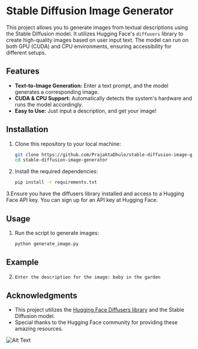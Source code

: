 

# Stable Diffusion Image Generator

This project allows you to generate images from textual descriptions using the Stable Diffusion model. It utilizes Hugging Face's `diffusers` library to create high-quality images based on user input text. The model can run on both GPU (CUDA) and CPU environments, ensuring accessibility for different setups.

## Features

- **Text-to-Image Generation:** Enter a text prompt, and the model generates a corresponding image.
- **CUDA & CPU Support:** Automatically detects the system's hardware and runs the model accordingly.
- **Easy to Use:** Just input a description, and get your image!

## Installation

1. Clone this repository to your local machine:
   ```bash
   git clone https://github.com/PrajaktaDhule/stable-diffusion-image-generator.git
   cd stable-diffusion-image-generator
   
2.  Install the required dependencies:
      ```bash
    pip install -r requirements.txt

3.Ensure you have the diffusers library installed and access to a Hugging Face API key. You can sign up for an API key at Hugging Face.

## Usage

1. Run the script to generate images:
   ```bash
   python generate_image.py
## Example

2.
   ```bash
   Enter the description for the image: baby in the garden

## Acknowledgments

- This project utilizes the [Hugging Face Diffusers library](https://github.com/huggingface/diffusers) and the Stable Diffusion model.
- Special thanks to the Hugging Face community for providing these amazing resources.




![Alt Text]([path/to/image](https://github.com/dhuleprajakta/stable-diffusion-image-generator/blob/main/Text_to_image.png))

